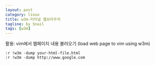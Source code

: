 ```yaml
---
layout: post
category: linux
title: w3m-터미널 웹브라우저
tagline: by Snail
tags: [w3m]
---
```


활용: vim에서 웹페이지 내용 불러오기
(load web page to vim using w3m)

```
:r !w3m -dump your-html-file.html
:r !w3m -dump http://www.google.com
```
